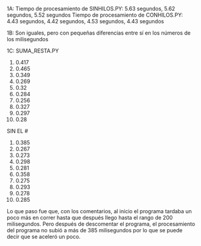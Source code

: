 1A: Tiempo de procesamiento de SINHILOS.PY: 5.63 segundos, 5.62 segundos, 5.52 segundos 
Tiempo de procesamiento de CONHILOS.PY: 4.43 segundos, 4.42 segundos, 4.53 segundos, 4.43 segundos 

1B: Son iguales, pero con pequeñas diferencias entre sí en los números de los milisegundos

1C: SUMA_RESTA.PY

1)	0.417
2)	0.465
3)	0.349
4)	0.269
5)	0.32
6)	0.284
7)	0.256
8)	0.327
9)	0.297
10)	0.28

SIN EL # 

1)	0.385
2)	0.267
3)	0.273
4)	0.298
5)	0.281
6)	0.358
7)	0.275
8)	0.293
9)	0.278
10)	0.285

Lo que paso fue que, con los comentarios, al inicio el programa tardaba un poco más en correr hasta que después llego hasta el rango de 200 milisegundos. Pero después de descomentar el programa, el procesamiento del programa no subió a más de 385 milisegundos por lo que se puede decir que se aceleró un poco. 
